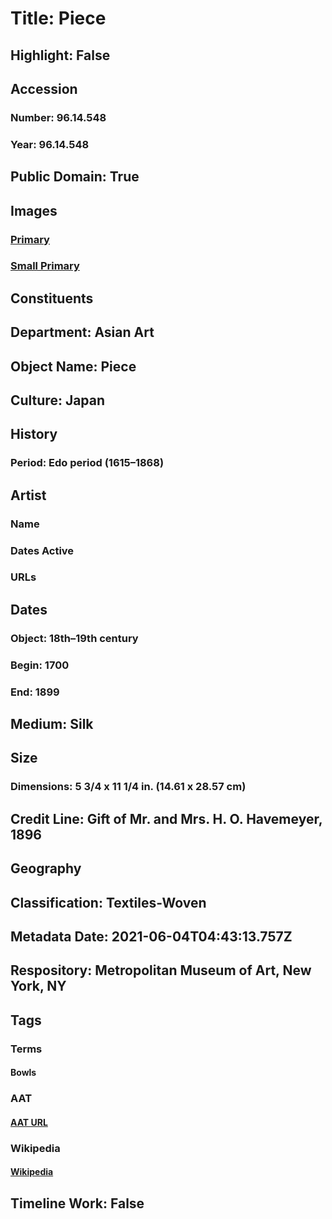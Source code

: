 # Title: Piece
## Highlight: False
## Accession
### Number: 96.14.548
### Year: 96.14.548
## Public Domain: True
## Images
### [Primary](https://images.metmuseum.org/CRDImages/as/original/DP11970.jpg)
### [Small Primary](https://images.metmuseum.org/CRDImages/as/web-large/DP11970.jpg)
## Constituents
## Department: Asian Art
## Object Name: Piece
## Culture: Japan
## History
### Period: Edo period (1615–1868)
## Artist
### Name
### Dates Active
### URLs
## Dates
### Object: 18th–19th century
### Begin: 1700
### End: 1899
## Medium: Silk
## Size
### Dimensions: 5 3/4 x 11 1/4 in. (14.61 x 28.57 cm)
## Credit Line: Gift of Mr. and Mrs. H. O. Havemeyer, 1896
## Geography
## Classification: Textiles-Woven
## Metadata Date: 2021-06-04T04:43:13.757Z
## Respository: Metropolitan Museum of Art, New York, NY
## Tags
### Terms
#### Bowls
### AAT
#### [AAT URL](http://vocab.getty.edu/page/aat/300203596)
### Wikipedia
#### [Wikipedia]()
## Timeline Work: False